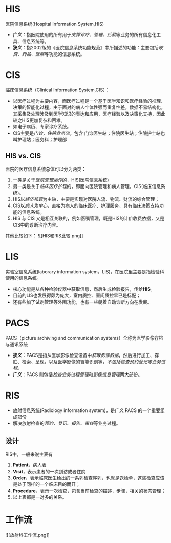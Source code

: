 # HIS
医院信息系统(Hospital Information System,HIS)
- **广义**：指医院使用的所有用于*支撑诊疗、管理、后勤*等业务的所有信息化工具、信息系统等。
- **狭义**：指2002版的《医院信息系统功能规范》中所描述的功能：主要包括*收费、药品、医嘱*等功能的信息系统。

# CIS
临床信息系统（Clinical Information System,CIS）：
- 以医疗过程为主要内容，而医疗过程是一个基于医学知识和医疗经验的推理、决策的智能化过程，由于面对的病人个体性强而重复性差，数据不易结构化，其采集及处理涉及到医学知识的表达和应用，医疗经验以及决策化支持，因此较之HIS更加复杂和困难。
- 如电子病历、专家诊疗系统。
- CIS主要是*门诊，住院业务流*。包含 门诊医生站；住院医生站；住院护士站也叫护理站；医务科；护理部

## HIS vs. CIS
医院的医疗信息系统总体可以分为两类：
1. 一类是关于*医院管理运作*的，HIS(医院信息系统)
2. 另一类是关于*临床医疗护理*的，即面向医院管理和病人管理，CIS(临床信息系统)。
3. HIS以*经济核算*为主轴，主要是实现对医院人流、物流、财流的综合管理；
4. CIS以*病人为中心*，直接为病人的临床医疗、护理服务，具有临床决策支持功能的信息系统。
5. HIS 与 CIS 又是相互关联的，例如医嘱管理，既是HIS的计价收费依据，又是CIS中的诊断治疗内容。

其他比较如下：
![[HIS和RIS比较.png]]

# LIS
实验室信息系统(laborary information system，LIS)，在医院里主要是指检验科使用的信息系统。
- 核心功能是从各种检验仪器中获取信息，然后生成检验报告，传给**HIS**。
- 目前的LIS也发展得颇为庞大，室内质控、室间质控早已是标配；
- 还有些加了试剂管理等外围功能，也有一些朝着自动诊断方向在发展。

# PACS
PACS（picture archiving and communication systems）全称为医学影像存档与通讯系统
- **狭义**：PACS是指从医学影像检查设备中*获取影像数据*，然后进行加工、存贮、检索、呈现，以及医学影像的智能识别等，*不包括检查预约登记等业务过程*。
- **广义**：PACS 则包括*检查业务过程管理*和*影像信息管理*两大部份。


# RIS
- 放射信息系统(Radioiogy information system)，是广义 PACS 的一个重要组成部份
- 解决放射检查的*预约、登记、报告、审核*等业务过程。

## 设计
RIS中，一般来说主表有
1. **Patient**，病人表
2. **Visit**，表示患者的一次到访或者住院
3. **Order**，表示临床医生给出的一系列检查序列，也就是送检单，这些检查应该是处于同样的一个临床目的而开；
4. **Procedure**，表示一次检查，包含当前检查的描述，步骤，相关的状态管理；
5. 以上表都是一对多的关系。


# 工作流
![[放射科工作流.png]]